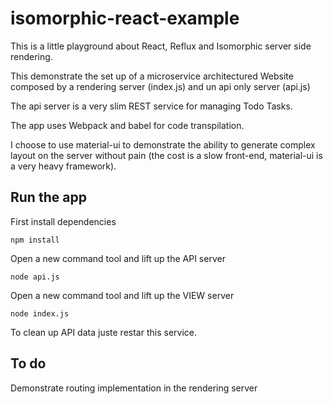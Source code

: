 # isomorphic-react-example

This is a little playground about React, Reflux and Isomorphic server side rendering.

This demonstrate the set up of a microservice architectured Website composed by a rendering server (index.js) and un api only server (api.js)

The api server is a very slim REST service for managing Todo Tasks.

The app uses Webpack and babel for code transpilation.

I choose to use material-ui to demonstrate the ability to generate complex layout on the server without pain (the cost is a slow front-end, material-ui is a very heavy framework).

## Run the app

First install dependencies
```
npm install
```

Open a new command tool and lift up the API server
```
node api.js
```

Open a new command tool and lift up the VIEW server
```
node index.js
```

To clean up API data juste restar this service.

## To do

Demonstrate routing implementation in the rendering server
